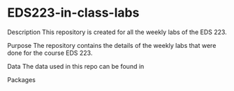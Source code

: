 # EDS223-in-class-labs

Description
This repository is created for all the weekly labs of the EDS 223.

Purpose
The repository contains the details of the weekly labs that were done for the course EDS 223.

Data
The data used in this repo can be found in


Packages
